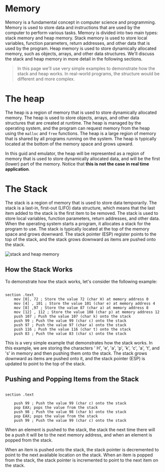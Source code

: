 # Memory

Memory is a fundamental concept in computer science and programming. Memory is used to store data and instructions that
are used by the computer to perform various tasks. Memory is divided into two main types: stack memory and heap memory.
Stack memory is used to store local variables, function parameters, return addresses, and other data that is used by the
program. Heap memory is used to store dynamically allocated memory, such as objects, arrays, and other data structures.
We'll discuss the stack and heap memory in more detail in the following sections.

<!-- warning -->
> In this page we'll use very simple examples to demonstrate how the stack and heap works. In real-world programs, the
> structure would be different and more complex.

# The heap

The heap is a region of memory that is used to store dynamically allocated memory. The heap is used to store objects,
arrays, and other data structures that are created at runtime. The heap is managed by the operating system, and the
program can request memory from the heap using the `malloc` and `free` functions. The heap is a large region of memory
that is shared by all programs running on the system. The heap is typically located at the bottom of the memory space
and grows upward.

In this guid and emulator, the heap will be represented as a region of memory that is used to store dynamically 
allocated data, and will be the first (lower) part of the memory. Notice that **this is not the case in real time 
application**.

# The Stack

The stack is a region of memory that is used to store data temporarily. The stack is a last-in, first-out (LIFO) data
structure, which means that the last item added to the stack is the first item to be removed. The stack is used to store
local variables, function parameters, return addresses, and other data.
When the operating system starts a program, it allocates a stack for the program to use. The stack is typically located
at the top of the memory space and grows downward. The stack pointer (ESP) register points to the top of the stack, and
the stack grows downward as items are pushed onto the stack.
 
![stack and heap memory](https://icarus.cs.weber.edu/~dab/cs1410/textbook/4.Pointers/images/layout.png)

## How the Stack Works

To demonstrate how the stack works, let's consider the following example:

```shell

section .text
    mov [0], 72 ; Store the value 72 (char H) at memory address 0
    mov [4] , 101 ; Store the value 101 (char e) at memory address 4
    mov [8] ,97 ; Store the value 87 (char a) at memory address 8
    mov [12] , 112 ; Store the value 108 (char p) at memory address 12
    push 107 ; Push the value 107 (char k) onto the stack
    push 99 ; Push the value 99 (char c) onto the stack
    push 97 ; Push the value 97 (char a) onto the stack
    push 116 ; Push the value 116 (char t) onto the stack
    push 83 ; Push the value 83 (char s) onto the stack
```

<!--  memory -console -cpu word:4 ascii -->


This is a very simple example that demonstrates how the stack works. In this example, we are storing the characters '
H', 'e', 'a', 'p', 'k', 'c', 'a', 't', and 's' in memory and then pushing them onto the stack. The stack grows downward
as items are pushed onto it, and the stack pointer (ESP) is updated to point to the top of the stack.

## Pushing and Popping Items from the Stack

```shell

section .text

    push 99 ; Push the value 99 (char c) onto the stack
    pop EAX; pops the value from the stack
    push 98 ; Push the value 98 (char b) onto the stack
    pop EAX; pops the value from the stack
    push 99 ; Push the value 99 (char c) onto the stack

```

<!--  memory -console -cpu word:4 ascii -->

When an element is pushed to the stack, the stack the next time there will be a push it will be to the next memory
address, and when an element is popped from the stack.

When an item is pushed onto the stack, the stack pointer is decremented to point to the next available location on the
stack. When an item is popped from the stack, the stack pointer is incremented to point to the next item on the stack.
